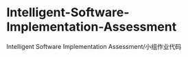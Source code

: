 # Intelligent-Software-Implementation-Assessment
Intelligent Software Implementation Assessment/小组作业代码
